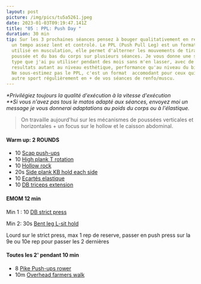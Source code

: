 ```yaml
---
layout: post
picture: /img/pics/tu5a5261.jpeg
date: 2023-01-03T09:19:47.141Z
title: "05 : PPL: Push Day "
duration: 30 min
tip: Sur les 3 prochaines séances pensez à bouger qualitativement en respectant
  un tempo assez lent et controlé. Le PPL (Push Pull Leg) est un format très
  utilisé en musculation, elle permet d'alterner les mouvements de tirage, de
  poussée et du bas du corps sur plusieurs séances. Je vous donne une semaine
  type que j'ai pu utiliser pendant des mois sans m'en lasser, avec de très bons
  resultats autant au niveau esthétique, performance qu'au niveau du bien-être.
  Ne sous-estimez pas le PPL, c'est un format  accomodant pour ceux qui font un
  autre sport régulièrement en + de vos séances de renfo/muscu.
---
```

*\*Privilégiez toujours la qualité d'exécution à la vitesse d'exécution*\
*\*\*Si vous n'avez pas tous le matos adapté aux séances, envoyez moi un message je vous donnerai adaptations au poids du corps ou à l'élastique.*

> On travaille aujourd'hui sur les mécanismes de poussées verticales et horizontales + un focus sur le hollow et le caisson abdominal. 

#### Warm up: 2 ROUNDS

* 10 [Scap push-ups](https://www.youtube.com/watch?v=huGj4aBk9C4)
* 10 [High plank T rotation ](https://www.youtube.com/watch?v=PxFjJKsFEOs)
* 10 [Hollow rock ](https://www.youtube.com/watch?v=6Qdh8qzxFY8)
* 20s [Side plank KB hold](https://www.youtube.com/watch?v=X33h4J-NKLA)[ each side ](https://www.youtube.com/watch?v=X33h4J-NKLA)
* 10 [Ecartés elastique](https://www.youtube.com/watch?v=MnDpmNYUjbc)
* 10 [DB triceps extension](https://www.youtube.com/shorts/RiWrzhmiyHw)

#### EMOM 12 min 

Min 1 : 10 [DB strict press](https://www.youtube.com/watch?v=22gQUcvcW1o) 

Min 2: 30s [Bent leg L-sit hold](https://www.youtube.com/watch?v=8oKfrnr9L5Y)

Lourd sur le strict press, max 1 rep de reserve, passer en push press sur la 9e ou 10e rep pour passer les 2 dernières

#### Toutes les 2' pendant 10 min

* 8 [Pike Push-ups rower](https://www.youtube.com/watch?v=Wi-30hLqyQc) 
* 10m [Overhead farmers walk ](https://www.youtube.com/watch?v=A1qx6m67T9A)